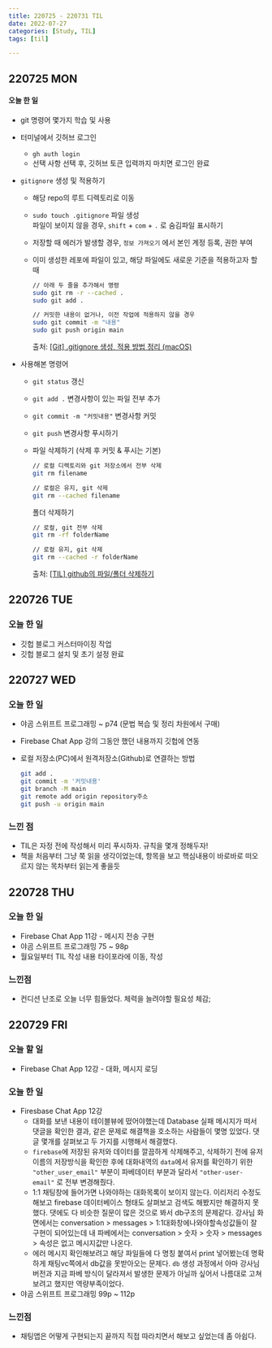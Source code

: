 ```yaml
---
title: 220725 - 220731 TIL
date: 2022-07-27
categories: [Study, TIL]
tags: [til]

---
```




## 220725 MON

#### 오늘 한 일

-   git 명령어 몇가지 학습 및 사용

-   터미널에서 깃허브 로그인

    -   `gh auth login`
    -   선택 사항 선택 후, 깃허브 토큰 입력까지 마치면 로그인 완료

-   `gitignore` 생성 및 적용하기

    -   해당 repo의 루트 디렉토리로 이동

    -   `sudo touch .gitignore` 파일 생성  
        파일이 보이지 않을 경우, `shift` + `com` + `.` 로 숨김파일 표시하기

    -   저장할 때 에러가 발생할 경우, `정보 가져오기` 에서 본인 계정 등록, 권한 부여

    -   이미 생성한 레포에 파일이 있고, 해당 파일에도 새로운 기준을 적용하고자 할 때

        ```bash
        // 아래 두 줄을 추가해서 명령
        sudo git rm -r --cached .
        sudo git add .
        
        // 커밋한 내용이 없거나, 이전 작업에 적용하지 않을 경우
        sudo git commit -m "내용"
        sudo git push origin main
        ```

        출처: [[Git] .gitignore 생성, 적용 방법 정리 (macOS)](https://seolhee2750.tistory.com/68)

-   사용해본 명령어

    -   `git status` 갱신

    -   `git add .` 변경사항이 있는 파일 전부 추가

    -   `git commit -m "커밋내용"` 변경사항 커밋

    -   `git push` 변경사항 푸시하기

    -   파일 삭제하기 (삭제 후 커밋 & 푸시는 기본)

        ```bash
        // 로컬 디렉토리와 git 저장소에서 전부 삭제
        git rm filename
        
        // 로컬은 유지, git 삭제
        git rm --cached filename
        ```

        폴더 삭제하기  

        ```bash
        // 로컬, git 전부 삭제
        git rm -rf folderName
        
        // 로컬 유지, git 삭제
        git rm --cached -r folderName
        ```

        출처: [[TIL] github의 파일/폴더 삭제하기](https://velog.io/@dailyhyun/TIL-github%EC%9D%98-%ED%8C%8C%EC%9D%BC%ED%8F%B4%EB%8D%94-%EC%82%AD%EC%A0%9C%ED%95%98%EA%B8%B0)



## 220726 TUE

### 오늘 한 일

-   깃헙 블로그 커스터마이징 작업
-   깃헙 블로그 설치 및 초기 설정 완료



## 220727 WED

### 오늘 한 일

-   야곰 스위프트 프로그래밍 ~ p74 (문법 복습 및 정리 차원에서 구매)

-   Firebase Chat App 강의 그동안 했던 내용까지 깃헙에 연동

-   로컬 저장소(PC)에서 원격저장소(Github)로 연결하는 방법

    ```bash
    git add .
    git commit -m '커밋내용'
    git branch -M main
    git remote add origin repository주소
    git push -u origin main
    ```

### 느낀 점

-   TIL은 자정 전에 작성해서 미리 푸시하자. 규칙을 몇개 정해두자!
-   책을 처음부터 그냥 쭉 읽을 생각이었는데, 항목을 보고 핵심내용이 바로바로 떠오르지 않는 목차부터 읽는게 좋을듯



## 220728 THU

### 오늘 한 일

-   Firebase Chat App 11강 - 메시지 전송 구현
-   야곰 스위프트 프로그래밍 75 ~ 98p
-   월요일부터 TIL 작성 내용 타이포라에 이동, 작성

### 느낀점

-   컨디션 난조로 오늘 너무 힘들었다. 체력을 늘려야할 필요성 체감;



## 220729 FRI

### 오늘 할 일

-   Firebase Chat App 12강 - 대화, 메시지 로딩

### 오늘 한 일

-   Firesbase Chat App 12강
    -   대화를 보낸 내용이 테이블뷰에 떴어야했는데 Database 실패 메시지가 떠서 댓글을 확인한 결과, 같은 문제로 해결책을 호소하는 사람들이 몇명 있었다. 댓글 몇개를 살펴보고 두 가지를 시행해서 해결했다.
    -   `firebase`에 저장된 유저와 데이터를 깔끔하게 삭제해주고, 삭제하기 전에 유저 이름의 저장방식을 확인한 후에 대화내역의 `data`에서 유저를 확인하기 위한 `"other_user_email"` 부분이 파베데이터 부분과 달라서 `"other-user-email"` 로 전부 변경해줬다.
    -   1:1 채팅창에 들어가면 나와야하는 대화목록이 보이지 않는다. 이리저리 수정도 해보고 firebase 데이터베이스 형태도 살펴보고 검색도 해봤지만 해결하지 못했다. 댓에도 다 비슷한 질문이 많은 것으로 봐서 db구조의 문제같다. 강사님 화면에서는 conversation > messages > 1:1대화창에나와야할속성값들이 잘 구현이 되어있는데 내 파베에서는 conversation > 숫자 > 숫자 > messages > 속성은 없고 메시지값만 나온다.
    -   에러 메시지 확인해보려고 해당 파일들에 다 명칭 붙여서 print 넣어봤는데 명확하게 채팅vc쪽에서 db값을 못받아오는 문제다. `db` 생성 과정에서 아마 강사님 버전과 지금 파베 방식이 달라져서 발생한 문제가 아닐까 싶어서 나름대로 고쳐보려고 했지만 역량부족이었다.
-   야곰 스위프트 프로그래밍 99p ~ 112p

### 느낀점

-   채팅앱은 어떻게 구현되는지 끝까지 직접 따라치면서 해보고 싶었는데 좀 아쉽다.

